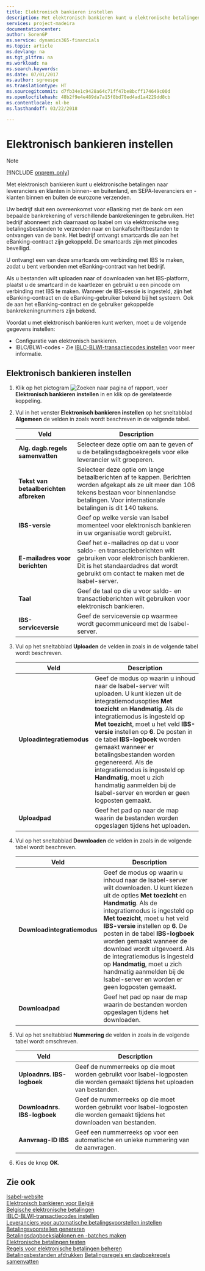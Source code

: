 ```yaml
---
title: Elektronisch bankieren instellen
description: Met elektronisch bankieren kunt u elektronische betalingen naar leveranciers en klanten in binnen- en buitenland, en SEPA-leveranciers en -klanten binnen en buiten de eurozone verzenden.
services: project-madeira
documentationcenter: 
author: SorenGP
ms.service: dynamics365-financials
ms.topic: article
ms.devlang: na
ms.tgt_pltfrm: na
ms.workload: na
ms.search.keywords: 
ms.date: 07/01/2017
ms.author: sgroespe
ms.translationtype: HT
ms.sourcegitcommit: d7fb34e1c9428a64c71ff47be8bcff174649c00d
ms.openlocfilehash: 48b2f9e4e489da7a15f8bd70ed4ad1a4229dd8cb
ms.contentlocale: nl-be
ms.lasthandoff: 03/22/2018

---
```

# <a name="set-up-electronic-banking"></a>Elektronisch bankieren instellen
> [!Note]
> [!INCLUDE [onprem_only](../../includes/onprem_only_md.md)]

Met elektronisch bankieren kunt u elektronische betalingen naar leveranciers en klanten in binnen- en buitenland, en SEPA-leveranciers en -klanten binnen en buiten de eurozone verzenden.  

Uw bedrijf sluit een overeenkomst voor eBanking met de bank om een bepaalde bankrekening of verschillende bankrekeningen te gebruiken. Het bedrijf abonneert zich daarnaast op Isabel om via elektronische weg betalingsbestanden te verzenden naar en bankafschriftbestanden te ontvangen van de bank. Het bedrijf ontvangt smartcards die aan het eBanking-contract zijn gekoppeld. De smartcards zijn met pincodes beveiligd.  

U ontvangt een van deze smartcards om verbinding met IBS te maken, zodat u bent verbonden met eBanking-contract van het bedrijf.  

Als u bestanden wilt uploaden naar of downloaden van het IBS-platform, plaatst u de smartcard in de kaartlezer en gebruikt u een pincode om verbinding met IBS te maken. Wanneer de IBS-sessie is ingesteld, zijn het eBanking-contract en de eBanking-gebruiker bekend bij het systeem. Ook de aan het eBanking-contract en de gebruiker gekoppelde bankrekeningnummers zijn bekend.  

Voordat u met elektronisch bankieren kunt werken, moet u de volgende gegevens instellen:  

- Configuratie van elektronisch bankieren.  
- IBLC/BLWI-codes - Zie [IBLC-BLWI-transactiecodes instellen](how-to-set-up-iblc-blwi-transaction-codes.md) voor meer informatie.  

## <a name="to-set-up-electronic-banking"></a>Elektronisch bankieren instellen  

1.  Klik op het pictogram ![Zoeken naar pagina of rapport](../../media/ui-search/search_small.png "pictogram Zoeken naar pagina of rapport"), voer **Elektronisch bankieren instellen** in en klik op de gerelateerde koppeling.  
2.  Vul in het venster **Elektronisch bankieren instellen** op het sneltabblad **Algemeen** de velden in zoals wordt beschreven in de volgende tabel.   

    |Veld|Description|  
    |---------------------------------|---------------------------------------|  
    |**Alg. dagb.regels samenvatten**|Selecteer deze optie om aan te geven of u de betalingsdagboekregels voor elke leverancier wilt groeperen.|  
    |**Tekst van betaalberichten afbreken**|Selecteer deze optie om lange betaalberichten af te kappen. Berichten worden afgekapt als ze uit meer dan 106 tekens bestaan voor binnenlandse betalingen. Voor internationale betalingen is dit 140 tekens.|  
    |**IBS-versie**|Geef op welke versie van Isabel momenteel voor elektronisch bankieren in uw organisatie wordt gebruikt.|  
    |**E-mailadres voor berichten**|Geef het e-mailadres op dat u voor saldo- en transactieberichten wilt gebruiken voor elektronisch bankieren. Dit is het standaardadres dat wordt gebruikt om contact te maken met de Isabel-server.|  
    |**Taal**|Geef de taal op die u voor saldo- en transactieberichten wilt gebruiken voor elektronisch bankieren.|  
    |**IBS-serviceversie**|Geef de serviceversie op waarmee wordt gecommuniceerd met de Isabel-server.|  

3.  Vul op het sneltabblad **Uploaden** de velden in zoals in de volgende tabel wordt beschreven.   

    |Veld|Description|  
    |---------------------------------|---------------------------------------|  
    |**Uploadintegratiemodus**|Geef de modus op waarin u inhoud naar de Isabel-server wilt uploaden. U kunt kiezen uit de integratiemodusopties **Met toezicht** en **Handmatig**. Als de integratiemodus is ingesteld op **Met toezicht**, moet u het veld **IBS-versie** instellen op **6**. De posten in de tabel **IBS-logboek** worden gemaakt wanneer er betalingsbestanden worden gegenereerd. Als de integratiemodus is ingesteld op **Handmatig**, moet u zich handmatig aanmelden bij de Isabel-server en worden er geen logposten gemaakt.|  
    |**Uploadpad**|Geef het pad op naar de map waarin de bestanden worden opgeslagen tijdens het uploaden.|  

4.  Vul op het sneltabblad **Downloaden** de velden in zoals in de volgende tabel wordt beschreven.   

    |Veld|Description|  
    |---------------------------------|---------------------------------------|  
    |**Downloadintegratiemodus**|Geef de modus op waarin u inhoud naar de Isabel-server wilt downloaden. U kunt kiezen uit de opties **Met toezicht** en **Handmatig**. Als de integratiemodus is ingesteld op **Met toezicht**, moet u het veld **IBS-versie** instellen op **6**. De posten in de tabel **IBS-logboek** worden gemaakt wanneer de download wordt uitgevoerd. Als de integratiemodus is ingesteld op **Handmatig**, moet u zich handmatig aanmelden bij de Isabel-server en worden er geen logposten gemaakt.|  
    |**Downloadpad**|Geef het pad op naar de map waarin de bestanden worden opgeslagen tijdens het downloaden.|  

5.  Vul op het sneltabblad **Nummering** de velden in zoals in de volgende tabel wordt omschreven.   

    |Veld|Description|  
    |---------------------------------|---------------------------------------|  
    |**Uploadnrs. IBS-logboek**|Geef de nummerreeks op die moet worden gebruikt voor Isabel-logposten die worden gemaakt tijdens het uploaden van bestanden.|  
    |**Downloadnrs. IBS-logboek**|Geef de nummerreeks op die moet worden gebruikt voor Isabel-logposten die worden gemaakt tijdens het downloaden van bestanden.|  
    |**Aanvraag-ID IBS**|Geef een nummerreeks op voor een automatische en unieke nummering van de aanvragen.|  

6.  Kies de knop **OK**.  

## <a name="see-also"></a>Zie ook  
 [Isabel-website](http://go.microsoft.com/fwlink/?LinkId=210323)   
 [Elektronisch bankieren voor België](belgian-electronic-banking.md)   
 [Belgische elektronische betalingen](belgian-electronic-payments.md)   
 [IBLC-BLWI-transactiecodes instellen](how-to-set-up-iblc-blwi-transaction-codes.md)   
 [Leveranciers voor automatische betalingsvoorstellen instellen](how-to-set-up-vendors-for-automatic-payment-suggestions.md)   
 [Betalingsvoorstellen genereren](how-to-generate-payment-suggestions.md)   
 [Betalingsdagboeksjablonen en -batches maken](how-to-create-payment-journal-templates-and-batches.md)   
 [Elektronische betalingen testen](how-to-test-electronic-payments.md)   
 [Regels voor elektronische betalingen beheren](how-to-manage-electronic-payment-lines.md)   
 [Betalingsbestanden afdrukken](how-to-print-payment-files.md) [Betalingsregels en dagboekregels samenvatten](summarizing-payment-lines-and-general-journal-lines.md)
 
